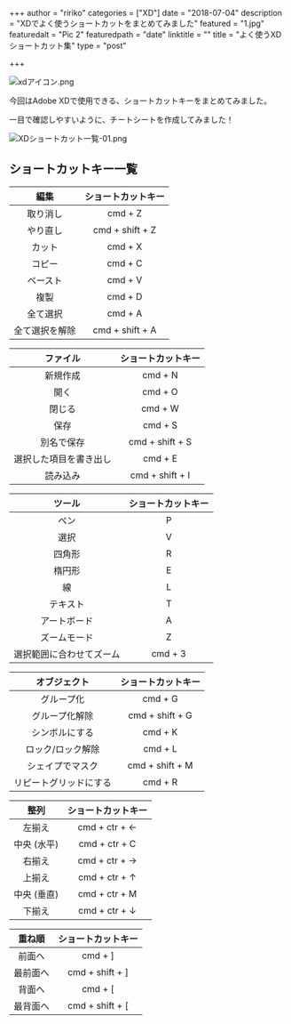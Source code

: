 +++
author = "ririko"
categories = ["XD"]
date = "2018-07-04"
description = "XDでよく使うショートカットをまとめてみました"
featured = "1.jpg"
featuredalt = "Pic 2"
featuredpath = "date"
linktitle = ""
title = "よく使うXDショートカット集"
type = "post"

+++

![xdアイコン.png](https://qiita-image-store.s3.amazonaws.com/0/210955/9373d5bd-3e3c-dcac-d590-9cdd07305eea.png)

今回はAdobe XDで使用できる、ショートカットキーをまとめてみました。

一目で確認しやすいように、チートシートを作成してみました！

![XDショートカット一覧-01.png](https://qiita-image-store.s3.amazonaws.com/0/210955/75647506-6235-5535-91e8-de3723b165fd.png)



## ショートカットキー一覧

|   編集　　 | ショートカットキー |
|:--------:|:------------:|
| 取り消し    | cmd + Z   |
| やり直し    | cmd + shift + Z   |
| カット     | cmd + X   |
| コピー      | cmd + C  |
| ペースト     | cmd + V   |
| 複製       | cmd + D       |
| 全て選択   | cmd + A     |
| 全て選択を解除   | cmd + shift + A    |

| ファイル | ショートカットキー |
|:--------:|:------------:|
| 新規作成    | cmd + N   |
| 開く     | cmd + O   |
| 閉じる      | cmd + W   |
| 保存     | cmd + S   |
| 別名で保存       | cmd + shift + S       |
| 選択した項目を書き出し   | cmd + E   |
| 読み込み  | cmd + shift + I   |

| ツール | ショートカットキー |
|:--------:|:------------:|
| ペン    | P   |
| 選択    | V    |
| 四角形     | R    |
| 楕円形     | E     |
| 線     |   L  |
| テキスト      | T        |
| アートボード   | A    |
| ズームモード  | Z    |
| 選択範囲に合わせてズーム  | cmd + 3    |

| オブジェクト | ショートカットキー |
|:--------:|:------------:|
| グループ化    | cmd + G   |
| グループ化解除     | cmd + shift + G   |
| シンボルにする      | cmd + K   |
| ロック/ロック解除     | cmd + L   |
| シェイプでマスク      | cmd + shift + M       |
| リピートグリッドにする   | cmd + R   |

| 整列 | ショートカットキー |
|:--------:|:------------:|
| 左揃え    | cmd + ctr + ←  |
| 中央 (水平)     |cmd + ctr + C  |
| 右揃え      | cmd + ctr + →  |
| 上揃え     | cmd + ctr + ↑  |
| 中央 (垂直)       | cmd + ctr + M       |
| 下揃え  | cmd + ctr + ↓   |


| 重ね順 | ショートカットキー |
|:--------:|:------------:|
| 前面へ     | cmd + ]    |
| 最前面へ    | cmd + shift + ]   |
| 背面へ     | cmd +  [    |
| 最背面へ     | cmd + shift + [   |


